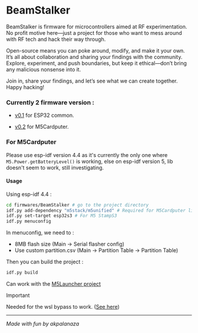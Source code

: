 # BeamStalker

BeamStalker is firmware for microcontrollers aimed at RF experimentation. No profit motive here—just a project for those who want to mess around with RF tech and hack their way through.

Open-source means you can poke around, modify, and make it your own. It’s all about collaboration and sharing your findings with the community. Explore, experiment, and push boundaries, but keep it ethical—don’t bring any malicious nonsense into it. 

Join in, share your findings, and let’s see what we can create together. Happy hacking!


### Currently 2 firmware version :

- [v0.1](https://github.com/Retr0Kr0dy/BeamStalker/tree/v0.1) for ESP32 common.

- [v0.2](https://github.com/Retr0Kr0dy/BeamStalker/tree/v0.2) for M5Cardputer.


### For M5Cardputer

Please use esp-idf version 4.4 as it's currently the only one where `M5.Power.getBatteryLevel()` is working, else on esp-idf version 5, lib doesn't seem to work, still investigating.

#### Usage

Using esp-idf 4.4 :

```sh
cd firmwares/BeamStalker # go to the project directory
idf.py add-dependency "m5stack/m5unified" # Required for M5Cardputer lib
idf.py set-target esp32s3 # For M5 StampS3
idf.py menuconfig
```

In menuconfig, we need to :

- 8MB flash size (Main -> Serial flasher config)
- Use custom partition.csv (Main -> Partition Table -> Partition Table)

Then you can build the project : 

```sh
idf.py build
```

Can work with the [M5Launcher project](https://github.com/bmorcelli/M5Stick-Launcher)

> [!IMPORTANT]
> Needed for the wsl bypass to work. ([See here](https://github.com/Retr0Kr0dy/esp-idf_wsl_bypass))

---
*Made with fun by akpalanaza*

